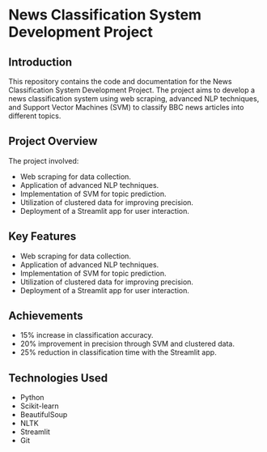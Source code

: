 # News Classification System Development Project

## Introduction
This repository contains the code and documentation for the News Classification System Development Project. The project aims to develop a news classification system using web scraping, advanced NLP techniques, and Support Vector Machines (SVM) to classify BBC news articles into different topics.

## Project Overview
The project involved:
- Web scraping for data collection.
- Application of advanced NLP techniques.
- Implementation of SVM for topic prediction.
- Utilization of clustered data for improving precision.
- Deployment of a Streamlit app for user interaction.

## Key Features
- Web scraping for data collection.
- Application of advanced NLP techniques.
- Implementation of SVM for topic prediction.
- Utilization of clustered data for improving precision.
- Deployment of a Streamlit app for user interaction.

## Achievements
- 15% increase in classification accuracy.
- 20% improvement in precision through SVM and clustered data.
- 25% reduction in classification time with the Streamlit app.

## Technologies Used
- Python
- Scikit-learn
- BeautifulSoup
- NLTK
- Streamlit
- Git
